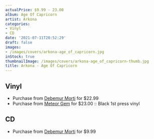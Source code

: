 ```yaml
---
actualPrice: $9.99 - 23.00
album: Age Of Capricorn
artist: Arkona
categories:
- Vinyl
- CD
date: '2021-07-11T20:52:29'
draft: false
images:
- /images/covers/arkona-age_of_capricorn.jpg
inStock: true
thumbnailImage: /images/covers/arkona-age_of_capricorn-thumb.jpg
title: Arkona - Age Of Capricorn
---
```


## Vinyl
* Purchase from [Debemur Morti](https://debemurmorti.aisamerch.com/item/79585) for $22.99
* Purchase from [Meteor Gem](https://meteor-gem.com/products/arkona-age-of-capricorn) for $23.00 :: Black 1st press vinyl
## CD
* Purchase from [Debemur Morti](https://debemurmorti.aisamerch.com/item/79584) for $9.99
